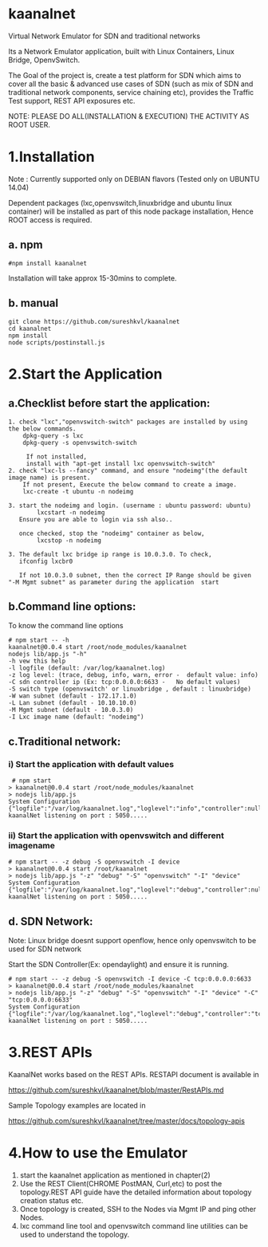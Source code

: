 # kaanalnet

Virtual Network Emulator for SDN and traditional networks 

Its a Network Emulator application, built with Linux Containers, Linux Bridge, OpenvSwitch.

The Goal of the project is, create a test platform for SDN  which aims to cover all the basic & advanced use cases of SDN (such as mix of SDN and traditional network components, service chaining etc), provides the Traffic Test support, REST API exposures etc.


NOTE: PLEASE DO ALL(INSTALLATION & EXECUTION) THE ACTIVITY AS  ROOT USER.

# 1.Installation

Note : Currently supported only on DEBIAN flavors (Tested only on UBUNTU 14.04)

Dependent packages (lxc,openvswitch,linuxbridge and ubuntu linux container) will be installed as part of this node package installation, Hence  ROOT access is required.
## a. npm 
    #npm install kaanalnet

Installation will take approx 15-30mins to complete.


## b. manual
    git clone https://github.com/sureshkvl/kaanalnet
    cd kaanalnet
    npm install
    node scripts/postinstall.js


# 2.Start the Application 

## a.Checklist before start the application:

    1. check "lxc","openvswitch-switch" packages are installed by using the below commands.
        dpkg-query -s lxc
        dpkg-query -s openvswitch-switch
        
         If not installed, 
         install with "apt-get install lxc openvswitch-switch"
    2. check "lxc-ls --fancy" command, and ensure "nodeimg"(the default image name) is present.
        If not present, Execute the below command to create a image.
        lxc-create -t ubuntu -n nodeimg

    3. start the nodeimg and login. (username : ubuntu password: ubuntu)
            lxcstart -n nodeimg
       Ensure you are able to login via ssh also.. 

       once checked, stop the "nodeimg" container as below,
            lxcstop -n nodeimg

    3. The default lxc bridge ip range is 10.0.3.0. To check,
       ifconfig lxcbr0  
    
       If not 10.0.3.0 subnet, then the correct IP Range should be given "-M Mgmt subnet" as parameter during the application  start


## b.Command line options:
To know the command line options

    # npm start -- -h
    kaanalnet@0.0.4 start /root/node_modules/kaanalnet
    nodejs lib/app.js "-h"
    -h vew this help
    -l logfile (default: /var/log/kaanalnet.log)
    -z log level: (trace, debug, info, warn, error -  default value: info)
    -C sdn controller ip (Ex: tcp:0.0.0.0:6633 -   No default values)  
    -S switch type (openvswitch' or linuxbridge , default : linuxbridge)
    -W wan subnet (default - 172.17.1.0)
    -L Lan subnet (default - 10.10.10.0)
    -M Mgmt subnet (default - 10.0.3.0)
    -I Lxc image name (default: "nodeimg")


## c.Traditional network:

### i) Start the application with default values


     # npm start 
    > kaanalnet@0.0.4 start /root/node_modules/kaanalnet
    > nodejs lib/app.js
    System Configuration {"logfile":"/var/log/kaanalnet.log","loglevel":"info","controller":null,"switchtype":"linuxbridge","virtualization":"lxc","wansubnet":"172.27.1.0","lansubnet":"10.10.10.0","mgmtsubnet":"10.0.3.0","lxcimage":"nodeimg"}
    kaanalNet listening on port : 5050.....


### ii) Start the application with openvswitch and different imagename
    # npm start -- -z debug -S openvswitch -I device
    > kaanalnet@0.0.4 start /root/kaanalnet
    > nodejs lib/app.js "-z" "debug" "-S" "openvswitch" "-I" "device"
    System Configuration {"logfile":"/var/log/kaanalnet.log","loglevel":"debug","controller":null,"switchtype":"openvswitch","virtualization":"lxc","wansubnet":"172.27.1.0","lansubnet":"10.10.10.0","mgmtsubnet":"10.0.3.0","lxcimage":"device"}
    kaanalNet listening on port : 5050.....


## d. SDN Network:

Note: Linux bridge doesnt support openflow, hence only openvswitch to be used for SDN network

Start the SDN Controller(Ex: opendaylight) and ensure it is running.

    
    # npm start -- -z debug -S openvswitch -I device -C tcp:0.0.0.0:6633
    > kaanalnet@0.0.4 start /root/node_modules/kaanalnet
    > nodejs lib/app.js "-z" "debug" "-S" "openvswitch" "-I" "device" "-C" "tcp:0.0.0.0:6633"
    System Configuration {"logfile":"/var/log/kaanalnet.log","loglevel":"debug","controller":"tcp:0.0.0.0:6633","switchtype":"openvswitch","virtualization":"lxc","wansubnet":"172.27.1.0","lansubnet":"10.10.10.0","mgmtsubnet":"10.0.3.0","lxcimage":"device"}
    kaanalNet listening on port : 5050.....


# 3.REST APIs

KaanalNet works based on the REST APIs. RESTAPI document is available in

https://github.com/sureshkvl/kaanalnet/blob/master/RestAPIs.md

Sample Topology examples are located in 

https://github.com/sureshkvl/kaanalnet/tree/master/docs/topology-apis


# 4.How to use the Emulator

1. start the kaanalnet application as mentioned in chapter(2)
2. Use the REST Client(CHROME PostMAN, Curl,etc) to post the topology.REST API guide have the detailed information about topology creation status etc.
3. Once topology is created, SSH to the Nodes via Mgmt IP and ping other Nodes.
4. lxc command line tool and openvswitch command line utilities can be used to understand the topology.

